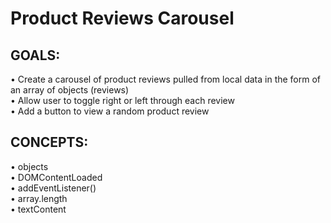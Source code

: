 # Product Reviews Carousel

## GOALS:
&#8226; Create a carousel of product reviews pulled from local data in the form of an array of objects (reviews)<br>
&#8226; Allow user to toggle right or left through each review<br>
&#8226; Add a button to view a random product review

## CONCEPTS:
&#8226; objects<br>
&#8226; DOMContentLoaded<br>
&#8226; addEventListener()<br>
&#8226; array.length<br>
&#8226; textContent